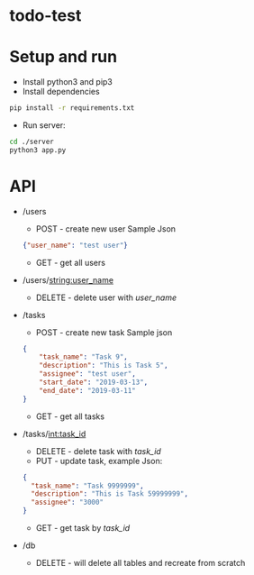 # todo-test

# Setup and run

* Install python3 and pip3
* Install dependencies

```bash
pip install -r requirements.txt
```

* Run server:

```bash
cd ./server
python3 app.py
```

# API

* /users
    * POST - create new user
    Sample Json
    ```json
    {"user_name": "test user"}
    ```
    * GET - get all users

* /users/<string:user_name>
    * DELETE - delete user with _user_name_
    
* /tasks
    * POST - create new task
    Sample json
    ```json
    {
        "task_name": "Task 9",
        "description": "This is Task 5",
        "assignee": "test user",
        "start_date": "2019-03-13",
        "end_date": "2019-03-11"
    }
    ```
    * GET - get all tasks
    
* /tasks/<int:task_id>
    * DELETE - delete task with _task_id_
    * PUT - update task, example Json:
    ```json
    {
      "task_name": "Task 9999999",
      "description": "This is Task 59999999",
      "assignee": "3000"
    }
    ```
    * GET - get task by _task_id_
    
* /db
    * DELETE - will delete all tables and recreate from scratch